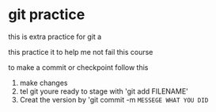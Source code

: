 # git practice
this is extra practice for git a

this practice it to help me not fail this course

to make a commit or checkpoint follow this

1. make changes
2. tel git youre ready to stage with 'git add FILENAME'
3. Creat the version by 'git commit -m `MESSEGE WHAT YOU DID`

